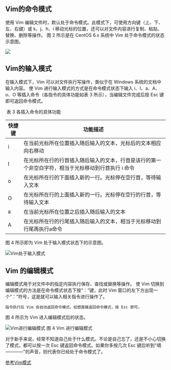 ## Vim的命令模式

使用 Vim 编辑文件时，默认处于命令模式。此模式下，可使用方向键（上、下、左、右键）或 k、j、h、i 移动光标的位置，还可以对文件内容进行复制、粘贴、替换、删除等操作。
图 2 所示是在 CentOS 6.x 系统中 Vim 处于命令模式的状态示意图。

![](http://c.biancheng.net/uploads/allimg/190318/2-1Z31Q51RTX.gif)

## Vim的输入模式

在输入模式下，Vim 可以对文件执行写操作，类似于在 Windows 系统的文档中输入内容。
使 Vim 进行输入模式的方式是在命令模式状态下输入 i、I、a、A、o、O 等插入命令（各指令的具体功能如表 3 所示），当编辑文件完成后按 Esc 键即可返回命令模式。

​                                                                   表 3 各插入命令的具体功能 

| 快捷键 | 功能描述                                                     |
| ------ | ------------------------------------------------------------ |
| i      | 在当前光标所在位置插入随后输入的文本，光标后的文本相应向右移动 |
| I      | 在光标所在行的行首插入随后输入的文本，行首是该行的第一个非空白字符，相当于光标移动到行首执行 i 命令 |
| o      | 在光标所在行的下面插入新的一行。光标停在空行首，等待输入文本 |
| O      | 在光标所在行的上面插入新的一行。光标停在空行的行首，等待输入文本 |
| a      | 在当前光标所在位置之后插入随后输入的文本                     |
| A      | 在光标所在行的行尾插入随后输入的文本，相当于光标移动到行尾再执行a命令 |



 图 4 所示即为 Vim 处于输入模式状态下的示意图。 

![Vim处于输入模式](http://c.biancheng.net/uploads/allimg/190318/2-1Z31Q51U3363.gif)

## Vim 的编辑模式

编辑模式用于对文件中的指定内容执行保存、查找或替换等操作。
使 Vim 切换到编辑模式的方法是在命令模式状态下按“：”键，此时 Vim 窗口的左下方出现一个“：”符号，这是就可以输入相关指令进行操作了。

```
指令执行后 Vim 会自动返回命令模式。如想直接返回命令模式，按 Esc 即可。
```





图 4 所示为 Vim 进入编辑模式后的状态。


![Vim进行编辑模式](http://c.biancheng.net/uploads/allimg/190318/2-1Z31Q5192EY.gif)
                             图 4 Vim 进行编辑模式


对于新手来说，经常不知道自己处于什么模式。不论是自己忘了，还是不小心切换了模式，都可以按一次 Esc 键返回命令模式。如果你多按几次 Esc 键后听到"嘀————"的声音，则代表你已经处于命令模式了。



[参考Vim模式](http://c.biancheng.net/view/804.html)